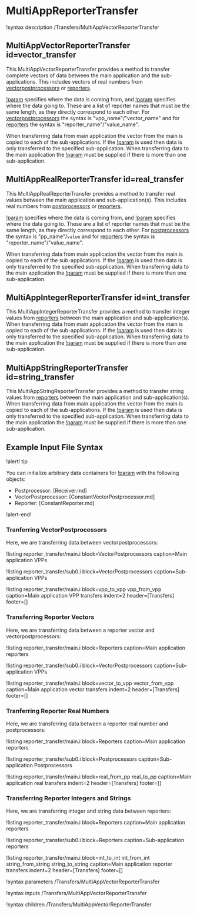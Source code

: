 # MultiAppReporterTransfer

!syntax description /Transfers/MultiAppVectorReporterTransfer

## MultiAppVectorReporterTransfer id=vector_transfer

This MultiAppVectorReporterTransfer provides a method to transfer complete vectors of data between the main application and the sub-applications. This includes vectors of real numbers from [vectorpostprocessors](/VectorPostprocessors/index.md) or [reporters](/Reporters/index.md).

[!param](/Transfers/MultiAppVectorReporterTransfer/from_reporters) specifies where the data is coming from, and [!param](/Transfers/MultiAppVectorReporterTransfer/to_reporters) specifies where the data going to. These are a list of reporter names that must be the same length, as they directly correspond to each other. For [vectorpostprocessors](/VectorPostprocessors/index.md) the syntax is "vpp_name"/"vector_name" and for [reporters](/Reporters/index.md) the syntax is "reporter_name"/"value_name".

When transferring data from main application the vector from the main is copied to each of the sub-applications. If the [!param](/Transfers/MultiAppVectorReporterTransfer/subapp_index) is used then data is only transferred to the specified sub-application. When transferring data to the main application the [!param](/Transfers/MultiAppVectorReporterTransfer/subapp_index) must be supplied if there is more than one sub-application.

## MultiAppRealReporterTransfer id=real_transfer

This MultiAppRealReporterTransfer provides a method to transfer real values between the main application and sub-application(s). This includes real numbers from [postprocessors](/Postprocessors/index.md) or [reporters](/Reporters/index.md).

[!param](/Transfers/MultiAppVectorReporterTransfer/from_reporters) specifies where the data is coming from, and [!param](/Transfers/MultiAppRealReporterTransfer/to_reporters) specifies where the data going to. These are a list of reporter names that must be the same length, as they directly correspond to each other. For [postprocessors](/Postprocessors/index.md) the syntax is "pp_name"/`value` and for [reporters](/Reporters/index.md) the syntax is "reporter_name"/"value_name".

When transferring data from main application the vector from the main is copied to each of the sub-applications. If the [!param](/Transfers/MultiAppRealReporterTransfer/subapp_index) is used then data is only transferred to the specified sub-application. When transferring data to the main application the [!param](/Transfers/MultiAppRealReporterTransfer/subapp_index) must be supplied if there is more than one sub-application.

## MultiAppIntegerReporterTransfer id=int_transfer

This MultiAppIntegerReporterTransfer provides a method to transfer integer values from [reporters](/Reporters/index.md) between the main application and sub-application(s). When transferring data from main application the vector from the main is copied to each of the sub-applications. If the [!param](/Transfers/MultiAppIntegerReporterTransfer/subapp_index) is used then data is only transferred to the specified sub-application. When transferring data to the main application the [!param](/Transfers/MultiAppIntegerReporterTransfer/subapp_index) must be supplied if there is more than one sub-application.

## MultiAppStringReporterTransfer id=string_transfer

This MultiAppStringReporterTransfer provides a method to transfer string values from [reporters](/Reporters/index.md) between the main application and sub-application(s). When transferring data from main application the vector from the main is copied to each of the sub-applications. If the [!param](/Transfers/MultiAppStringReporterTransfer/subapp_index) is used then data is only transferred to the specified sub-application. When transferring data to the main application the [!param](/Transfers/MultiAppStringReporterTransfer/subapp_index) must be supplied if there is more than one sub-application.

## Example Input File Syntax

!alert! tip

You can initialize arbitrary data containers for [!param](/Transfers/MultiAppVectorReporterTransfer/to_reporters) with the following objects:

- Postprocessor: [Receiver.md]
- VectorPostprocessor: [ConstantVectorPostprocessor.md]
- Reporter: [ConstantReporter.md]

!alert-end!

### Tranferring VectorPostprocessors

Here, we are transferring data between vectorpostprocessors:

!listing reporter_transfer/main.i block=VectorPostprocessors caption=Main application VPPs

!listing reporter_transfer/sub0.i block=VectorPostprocessors caption=Sub-application VPPs

!listing reporter_transfer/main.i block=vpp_to_vpp vpp_from_vpp caption=Main application VPP transfers
   indent=2 header=[Transfers] footer=[]

### Transferring Reporter Vectors

Here, we are transferring data between a reporter vector and vectorpostprocessors:

!listing reporter_transfer/main.i block=Reporters caption=Main application reporters

!listing reporter_transfer/sub0.i block=VectorPostprocessors caption=Sub-application VPPs

!listing reporter_transfer/main.i block=vector_to_vpp vector_from_vpp caption=Main application vector transfers
   indent=2 header=[Transfers] footer=[]

### Tranferring Reporter Real Numbers

Here, we are transferring data between a reporter real number and postprocessors:

!listing reporter_transfer/main.i block=Reporters caption=Main application reporters

!listing reporter_transfer/sub0.i block=Postprocessors caption=Sub-application Postprocessors

!listing reporter_transfer/main.i block=real_from_pp real_to_pp caption=Main application real transfers
   indent=2 header=[Transfers] footer=[]

### Transferring Reporter Integers and Strings

Here, we are transferring integer and string data between reporters:

!listing reporter_transfer/main.i block=Reporters caption=Main application reporters

!listing reporter_transfer/sub0.i block=Reporters caption=Sub-application reporters

!listing reporter_transfer/main.i block=int_to_int int_from_int string_from_string string_to_string caption=Main application reporter transfers
   indent=2 header=[Transfers] footer=[]

!syntax parameters /Transfers/MultiAppVectorReporterTransfer

!syntax inputs /Transfers/MultiAppVectorReporterTransfer

!syntax children /Transfers/MultiAppVectorReporterTransfer
